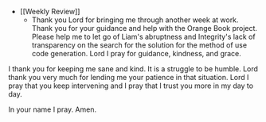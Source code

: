- [[Weekly Review]]
	 - Thank you Lord for bringing me through another week at work. Thank you for your guidance and help with the Orange Book project. Please help me to let go of Liam's abruptness and Integrity's lack of transparency on the search for the solution for the method of use code generation. Lord I pray for guidance, kindness, and grace. 

I thank you for keeping me sane and kind. It is a struggle to be humble. Lord thank you very much for lending me your patience in that situation. Lord I pray that you keep intervening and I pray that I trust you more in my day to day.

In your name I pray. Amen. 
